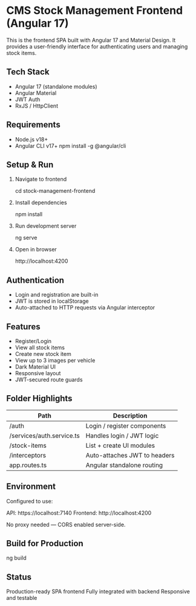 
CMS Stock Management Frontend (Angular 17)
==========================================

This is the frontend SPA built with Angular 17 and Material Design. It provides a user-friendly interface for authenticating users and managing stock items.

Tech Stack
----------
- Angular 17 (standalone modules)
- Angular Material 
- JWT Auth
- RxJS / HttpClient

Requirements
------------
- Node.js v18+
- Angular CLI v17+
  npm install -g @angular/cli

Setup & Run
-----------
1. Navigate to frontend

   cd stock-management-frontend

2. Install dependencies

   npm install

3. Run development server

   ng serve

4. Open in browser

   http://localhost:4200

Authentication
--------------
- Login and registration are built-in
- JWT is stored in localStorage
- Auto-attached to HTTP requests via Angular interceptor

Features
--------
- Register/Login
- View all stock items
- Create new stock item
- View up to 3 images per vehicle
- Dark Material UI
- Responsive layout
- JWT-secured route guards

Folder Highlights
-----------------
| Path                            | Description                  |
|---------------------------------|------------------------------|
| /auth                           | Login / register components  |
| /services/auth.service.ts       | Handles login / JWT logic    |
| /stock-items                    | List + create UI modules     |
| /interceptors                   | Auto-attaches JWT to headers |
| app.routes.ts                   | Angular standalone routing   |

Environment
-----------
Configured to use:

API: https://localhost:7140
Frontend: http://localhost:4200

No proxy needed — CORS enabled server-side.

Build for Production
--------------------
ng build

Status
------
Production-ready SPA frontend
Fully integrated with backend
Responsive and testable
